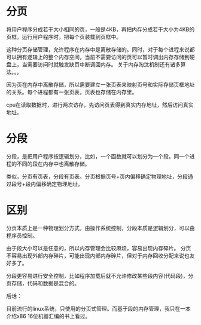 # 分页

将用户程序分成若干大小相同的页，一般是4KB，再把内存分成若干大小为4KB的页框。运行用户程序时，把每个页装载到页框中。

这种分页存储管理，允许程序在内存中是离散存储的。同时，对于每个进程来说都可以拥有逻辑上的整个内存空间，当前不需要访问的页可以暂时调出内存存储到硬盘上，当需要访问时就触发缺页中断调回内存。 关于内存淘汰机制还有诸多算法。。。

因为页在内存中离散存储，所以需要建立一张页表来映射页号和实际存储页框地址的关系。每个进程都有一张页表，页表也存储在内存里。

cpu在读取数据时，进行两次访存，先访问页表得到真实内存地址，然后访问真实地址。



# 分段

分段，是把用户程序按逻辑划分，比如，一个函数就可以划分为一个段。同一个进程的不同的段在内存中也离散存储。

类似，分页有页表，分段有页表。分页根据页号+页内偏移确定物理地址，分段通过段号+段内偏移确定物理地址。



# 区别

分页本质上是一种物理划分方式，由操作系统控制，分段本质是逻辑划分，可以由程序员控制。

由于段大小可以是任意的，所以内存管理会比较麻烦，容易出现内存碎片。 分页不容易出现外部内存碎片，可能出现内部内存碎片，但对于内存回收分配来说也友好多了。

分段更容易进行安全控制，比如程序加载后就不允许修改某些段内容(代码段)，分页存储，代码和数据是混合的。





后话：

目前流行的linux系统，只使用的分页式管理。而基于段的内存管理，我只在一本介绍x86 16位机器汇编的书上看过。